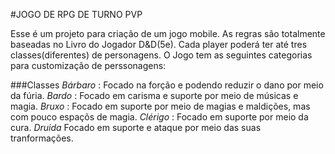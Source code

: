 #JOGO DE RPG DE TURNO PVP

Esse é um projeto para criação de um jogo mobile. As regras são totalmente baseadas no Livro do Jogador D&D(5e). Cada player poderá ter até tres classes(diferentes) de personagens. 
O Jogo tem as seguintes categorias para customização de perssonagens:

###Classes
*Bárbaro* : Focado na forção e podendo reduzir o dano por meio da fúria.
*Bardo* : Focado em carisma e suporte por meio de músicas e magia.
*Bruxo* : Focado em suporte por meio de magias e maldições, mas com pouco espaçõs de magia.
*Clérigo* : Focado em suporte por meio da cura.
*Druida* Focado em suporte e ataque por meio das suas tranformações.
